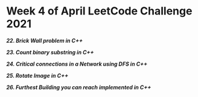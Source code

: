 # Week 4 of April LeetCode Challenge 2021

***22. Brick Wall problem in C++***

***23. Count binary substring in C++***

***24. Critical connections in a Network using DFS in C++***

***25. Rotate Image in C++***

***26. Furthest Building you can reach implemented in C++***




